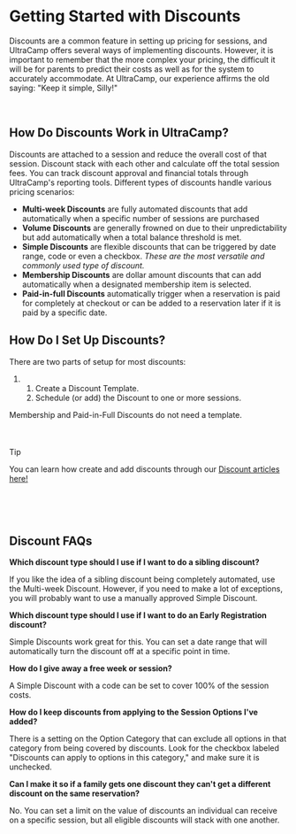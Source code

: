 # Getting Started with Discounts
Discounts are a common feature in setting up pricing for sessions, and UltraCamp offers several ways of implementing discounts. However, it is important to remember that the more complex your pricing, the difficult it will be for parents to predict their costs as well as for the system to accurately accommodate. At UltraCamp, our experience affirms the old saying: "Keep it simple, Silly!"


 


## How Do Discounts Work in UltraCamp?


Discounts are attached to a session and reduce the overall cost of that session. Discount stack with each other and calculate off the total session fees. You can track discount approval and financial totals through UltraCamp's reporting tools. Different types of discounts handle various pricing scenarios:


* **Multi-week Discounts** are fully automated discounts that add automatically when a specific number of sessions are purchased
* **Volume Discounts** are generally frowned on due to their unpredictability but add automatically when a total balance threshold is met.
* **Simple Discounts** are flexible discounts that can be triggered by date range, code or even a checkbox. *These are the most versatile and commonly used type of discount.*
* **Membership Discounts** are dollar amount discounts that can add automatically when a designated membership item is selected.
* **Paid-in-full Discounts** automatically trigger when a reservation is paid for completely at checkout or can be added to a reservation later if it is paid by a specific date.


## 


## How Do I Set Up Discounts?


There are two parts of setup for most discounts:


1. 1. Create a Discount Template.
	2. Schedule (or add) the Discount to one or more sessions.


Membership and Paid-in-Full Discounts do not need a template.


 



#### 
 Tip


You can learn how create and add discounts through our [Discount articles here!](https://help.ultracamp.com/hc/en-us/sections/7110612880916-Discounts)



 


 


## Discount FAQs


**Which discount type should I use if I want to do a sibling discount?**


If you like the idea of a sibling discount being completely automated, use the Multi-week Discount. However, if you need to make a lot of exceptions, you will probably want to use a manually approved Simple Discount.


**Which discount type should I use if I want to do an Early Registration discount?**


Simple Discounts work great for this. You can set a date range that will automatically turn the discount off at a specific point in time.


**How do I give away a free week or session?**


A Simple Discount with a code can be set to cover 100% of the session costs.


**How do I keep discounts from applying to the Session Options I've added?**


There is a setting on the Option Category that can exclude all options in that category from being covered by discounts. Look for the checkbox labeled "Discounts can apply to options in this category," and make sure it is unchecked.


**Can I make it so if a family gets one discount they can't get a different discount on the same reservation?**


No. You can set a limit on the value of discounts an individual can receive on a specific session, but all eligible discounts will stack with one another.

